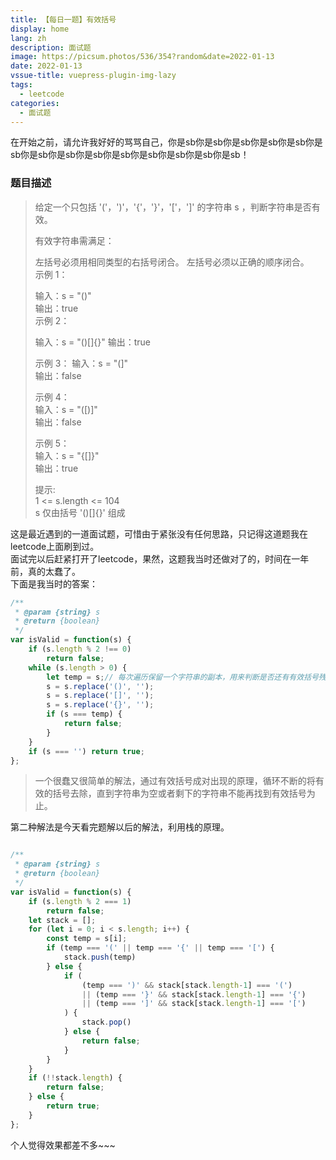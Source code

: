 ```yaml
---
title: 【每日一题】有效括号
display: home
lang: zh
description: 面试题
image: https://picsum.photos/536/354?random&date=2022-01-13
date: 2022-01-13
vssue-title: vuepress-plugin-img-lazy
tags:
  - leetcode
categories:
  - 面试题
---
```


在开始之前，请允许我好好的骂骂自己，你是sb你是sb你是sb你是sb你是sb你是sb你是sb你是sb你是sb你是sb你是sb你是sb你是sb你是sb！

<!-- more -->

### 题目描述

>给定一个只包括 '('，')'，'{'，'}'，'['，']' 的字符串 s ，判断字符串是否有效。
>
>有效字符串需满足：
>
>左括号必须用相同类型的右括号闭合。
>左括号必须以正确的顺序闭合。  
>示例 1：  
>  
>输入：s = "()"  
>输出：true  
>示例 2：  
>  
>输入：s = "()[]{}"
>输出：true  
>
>示例 3：
>输入：s = "(]"  
>输出：false  
>  
>示例 4：  
>输入：s = "([)]"  
>输出：false  
>  
>示例 5：  
>输入：s = "{[]}"  
>输出：true  
>  
>提示:  
>1 <= s.length <= 104  
>s 仅由括号 '()[]{}' 组成  

这是最近遇到的一道面试题，可惜由于紧张没有任何思路，只记得这道题我在leetcode上面刷到过。  
面试完以后赶紧打开了leetcode，果然，这题我当时还做对了的，时间在一年前，真的太蠢了。  
下面是我当时的答案：  

```js
/**
 * @param {string} s
 * @return {boolean}
 */
var isValid = function(s) {
    if (s.length % 2 !== 0) 
        return false;
    while (s.length > 0) {
        let temp = s;// 每次遍历保留一个字符串的副本，用来判断是否还有有效括号残留
        s = s.replace('()', '');
        s = s.replace('[]', '');
        s = s.replace('{}', '');
        if (s === temp) {
            return false;
        }
    }
    if (s === '') return true;
};
```
>一个很蠢又很简单的解法，通过有效括号成对出现的原理，循环不断的将有效的括号去除，直到字符串为空或者剩下的字符串不能再找到有效括号为止。

第二种解法是今天看完题解以后的解法，利用栈的原理。  
```js

/**
 * @param {string} s
 * @return {boolean}
 */
var isValid = function(s) {
    if (s.length % 2 === 1) 
        return false;
    let stack = [];
    for (let i = 0; i < s.length; i++) {
        const temp = s[i];
        if (temp === '(' || temp === '{' || temp === '[') {
            stack.push(temp)
        } else {
            if (
                (temp === ')' && stack[stack.length-1] === '(')
                || (temp === '}' && stack[stack.length-1] === '{')
                || (temp === ']' && stack[stack.length-1] === '[')
            ) {
                stack.pop()
            } else {
                return false;
            }
        }
    }
    if (!!stack.length) { 
        return false;
    } else {
        return true;
    }
};

```
个人觉得效果都差不多~~~